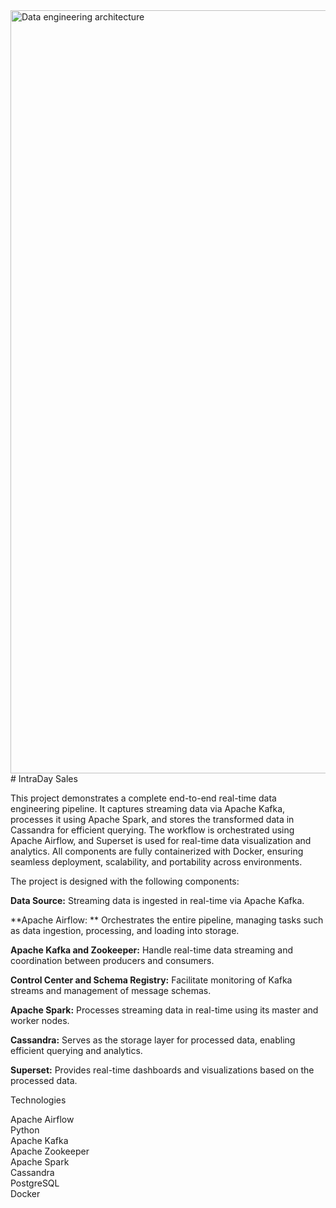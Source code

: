 <img width="3274" height="1221" alt="Data engineering architecture" src="https://github.com/user-attachments/assets/a241593f-c83e-4d4c-b593-efb2ca6f76c8" />
# IntraDay Sales

This project demonstrates a complete end-to-end real-time data engineering pipeline. It captures streaming data via Apache Kafka, processes it using Apache Spark, and stores the transformed data in Cassandra for efficient querying. The workflow is orchestrated using Apache Airflow, and Superset is used for real-time data visualization and analytics. All components are fully containerized with Docker, ensuring seamless deployment, scalability, and portability across environments.






The project is designed with the following components:

**Data Source:** Streaming data is ingested in real-time via Apache Kafka.

**Apache Airflow: ** Orchestrates the entire pipeline, managing tasks such as data ingestion, processing, and loading into storage.

**Apache Kafka and Zookeeper:** Handle real-time data streaming and coordination between producers and consumers.

**Control Center and Schema Registry:** Facilitate monitoring of Kafka streams and management of message schemas.

**Apache Spark:** Processes streaming data in real-time using its master and worker nodes.

**Cassandra:** Serves as the storage layer for processed data, enabling efficient querying and analytics.

**Superset:** Provides real-time dashboards and visualizations based on the processed data.


Technologies   
  
Apache Airflow    
Python    
Apache Kafka    
Apache Zookeeper    
Apache Spark    
Cassandra    
PostgreSQL    
Docker    





